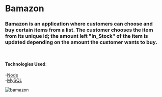 # Bamazon

<h3>
<strong>
Bamazon is an application where customers can choose and buy certain items from a list.  The customer chooses the item from its unique id; the amount left "In_Stock" of the item is updated depending on the amount the customer wants to buy. 
</strong>
</h3>

<br>
<h4>
<strong>
Technologies Used:
</strong>
</h4>

-<a href="https://nodejs.org/en/">Node</a><br>
-<a href="https://www.mysql.com/">MySQL</a>


![bamazon](https://user-images.githubusercontent.com/31078600/35022573-999a8ce2-fb04-11e7-8d0f-882427e695fd.gif)


